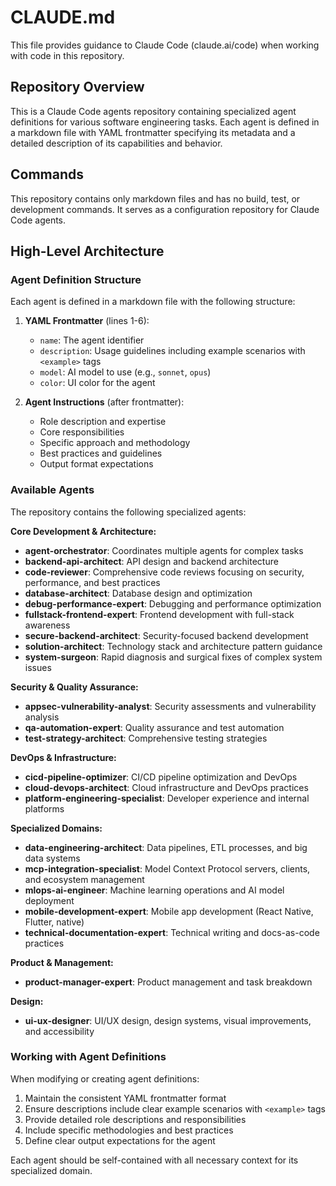 # CLAUDE.md

This file provides guidance to Claude Code (claude.ai/code) when working with code in this repository.

## Repository Overview

This is a Claude Code agents repository containing specialized agent definitions for various software engineering tasks. Each agent is defined in a markdown file with YAML frontmatter specifying its metadata and a detailed description of its capabilities and behavior.

## Commands

This repository contains only markdown files and has no build, test, or development commands. It serves as a configuration repository for Claude Code agents.

## High-Level Architecture

### Agent Definition Structure

Each agent is defined in a markdown file with the following structure:

1. **YAML Frontmatter** (lines 1-6):
   - `name`: The agent identifier
   - `description`: Usage guidelines including example scenarios with `<example>` tags
   - `model`: AI model to use (e.g., `sonnet`, `opus`)
   - `color`: UI color for the agent

2. **Agent Instructions** (after frontmatter):
   - Role description and expertise
   - Core responsibilities
   - Specific approach and methodology
   - Best practices and guidelines
   - Output format expectations

### Available Agents

The repository contains the following specialized agents:

**Core Development & Architecture:**
- **agent-orchestrator**: Coordinates multiple agents for complex tasks
- **backend-api-architect**: API design and backend architecture
- **code-reviewer**: Comprehensive code reviews focusing on security, performance, and best practices
- **database-architect**: Database design and optimization
- **debug-performance-expert**: Debugging and performance optimization
- **fullstack-frontend-expert**: Frontend development with full-stack awareness
- **secure-backend-architect**: Security-focused backend development
- **solution-architect**: Technology stack and architecture pattern guidance
- **system-surgeon**: Rapid diagnosis and surgical fixes of complex system issues

**Security & Quality Assurance:**
- **appsec-vulnerability-analyst**: Security assessments and vulnerability analysis
- **qa-automation-expert**: Quality assurance and test automation
- **test-strategy-architect**: Comprehensive testing strategies

**DevOps & Infrastructure:**
- **cicd-pipeline-optimizer**: CI/CD pipeline optimization and DevOps
- **cloud-devops-architect**: Cloud infrastructure and DevOps practices
- **platform-engineering-specialist**: Developer experience and internal platforms

**Specialized Domains:**
- **data-engineering-architect**: Data pipelines, ETL processes, and big data systems
- **mcp-integration-specialist**: Model Context Protocol servers, clients, and ecosystem management
- **mlops-ai-engineer**: Machine learning operations and AI model deployment
- **mobile-development-expert**: Mobile app development (React Native, Flutter, native)
- **technical-documentation-expert**: Technical writing and docs-as-code practices

**Product & Management:**
- **product-manager-expert**: Product management and task breakdown

**Design:**
- **ui-ux-designer**: UI/UX design, design systems, visual improvements, and accessibility

### Working with Agent Definitions

When modifying or creating agent definitions:

1. Maintain the consistent YAML frontmatter format
2. Ensure descriptions include clear example scenarios with `<example>` tags
3. Provide detailed role descriptions and responsibilities
4. Include specific methodologies and best practices
5. Define clear output expectations for the agent

Each agent should be self-contained with all necessary context for its specialized domain.